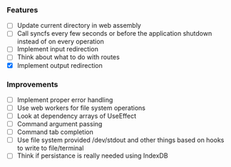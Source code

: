 ### Features

- [ ] Update current directory in web assembly
- [ ] Call syncfs every few seconds or before the application shutdown instead of on every operation
- [ ] Implement input redirection
- [ ] Think about what to do with routes
- [x] Implement output redirection

### Improvements

- [ ] Implement proper error handling
- [ ] Use web workers for file system operations
- [ ] Look at dependency arrays of UseEffect
- [ ] Command argument passing
- [ ] Command tab completion
- [ ] Use file system provided /dev/stdout and other things based on hooks to write to file/terminal
- [ ] Think if persistance is really needed using IndexDB
